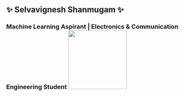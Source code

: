 ## ✨ Selvavignesh Shanmugam ✨

### Machine Learning Aspirant | Electronics & Communication Engineering Student         <a href="url"><img src="https://images.youracclaim.com/size/340x340/images/6b6169d0-9c67-4550-893d-1a63f18394d7/Machine_Learning_Essentials.png" left= "31" height="158" width="158" ></a>




